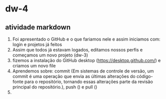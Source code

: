 # dw-4
## atividade markdown 

1. Foi apresentado o GitHub e o que fariamos nele e assim iniciamos com: login e projetos já feitos
2. Assim que todos já estavam logados, editamos nossos perfis e começamos um novo projeto (dw-3) 
3. fizemos a instalação do GitHub desktop (<https://desktop.github.com/>) e criamos um novo file 
4. Aprendemos sobre: commit (Em sistemas de controle de versão, um commit é uma operação que envia as últimas alterações do código-fonte para o repositório, tornando essas alterações parte da revisão principal do repositório.), push () e pull ()
5. 

